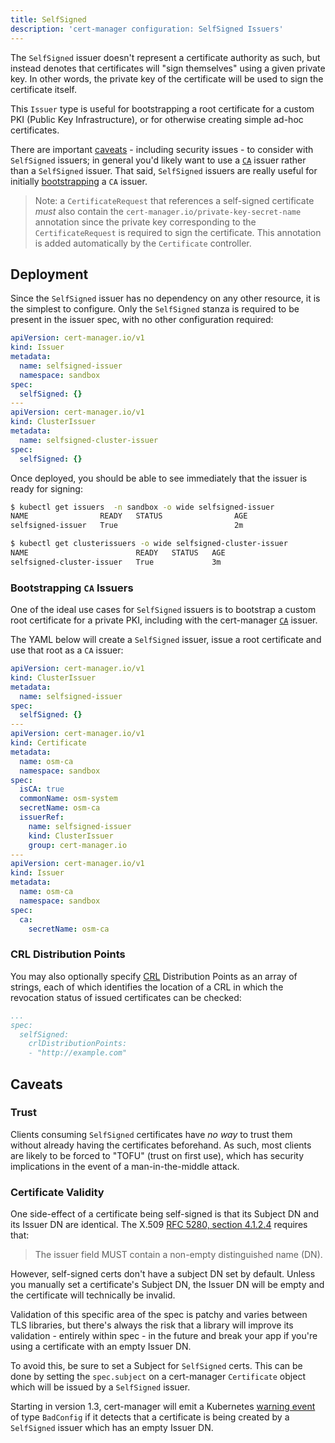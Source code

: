 ```yaml
---
title: SelfSigned
description: 'cert-manager configuration: SelfSigned Issuers'
---
```


The `SelfSigned` issuer doesn't represent a certificate authority as such, but
instead denotes that certificates will "sign themselves" using a given private
key. In other words, the private key of the certificate will be used to sign
the certificate itself.

This `Issuer` type is useful for bootstrapping a root certificate for a
custom PKI (Public Key Infrastructure), or for otherwise creating simple
ad-hoc certificates.

There are important [caveats](#caveats) - including security issues - to
consider with `SelfSigned` issuers; in general you'd likely  want to use a
[`CA`](./ca.md) issuer rather than a `SelfSigned` issuer. That said,
`SelfSigned` issuers are really useful for initially [bootstrapping](#bootstrapping-ca-issuers)
a `CA` issuer.

> Note: a `CertificateRequest` that references a self-signed certificate _must_
> also contain the `cert-manager.io/private-key-secret-name` annotation since
> the private key corresponding to the `CertificateRequest` is required to
> sign the certificate. This annotation is added automatically by the
> `Certificate` controller.

## Deployment

Since the `SelfSigned` issuer has no dependency on any other resource, it is
the simplest to configure. Only the `SelfSigned` stanza is required to be
present in the issuer spec, with no other configuration required:

```yaml
apiVersion: cert-manager.io/v1
kind: Issuer
metadata:
  name: selfsigned-issuer
  namespace: sandbox
spec:
  selfSigned: {}
---
apiVersion: cert-manager.io/v1
kind: ClusterIssuer
metadata:
  name: selfsigned-cluster-issuer
spec:
  selfSigned: {}
```

Once deployed, you should be able to see immediately that the issuer is ready
for signing:

```bash
$ kubectl get issuers  -n sandbox -o wide selfsigned-issuer
NAME                READY   STATUS                AGE
selfsigned-issuer   True                          2m

$ kubectl get clusterissuers -o wide selfsigned-cluster-issuer
NAME                        READY   STATUS   AGE
selfsigned-cluster-issuer   True             3m
```

### Bootstrapping `CA` Issuers

One of the ideal use cases for `SelfSigned` issuers is to bootstrap a custom
root certificate for a private PKI, including with the cert-manager [`CA`](./ca.md)
issuer.

The YAML below will create a `SelfSigned` issuer, issue a root certificate and
use that root as a `CA` issuer:

```yaml
apiVersion: cert-manager.io/v1
kind: ClusterIssuer
metadata:
  name: selfsigned-issuer
spec:
  selfSigned: {}
---
apiVersion: cert-manager.io/v1
kind: Certificate
metadata:
  name: osm-ca
  namespace: sandbox
spec:
  isCA: true
  commonName: osm-system
  secretName: osm-ca
  issuerRef:
    name: selfsigned-issuer
    kind: ClusterIssuer
    group: cert-manager.io
---
apiVersion: cert-manager.io/v1
kind: Issuer
metadata:
  name: osm-ca
  namespace: sandbox
spec:
  ca:
    secretName: osm-ca
```

### CRL Distribution Points

You may also optionally specify [CRL](https://en.wikipedia.org/wiki/Certificate_revocation_list)
Distribution Points as an array of strings, each of which identifies the location of a CRL in
which the revocation status of issued certificates can be checked:

```yaml
...
spec:
  selfSigned:
    crlDistributionPoints:
    - "http://example.com"
```


## Caveats

### Trust

Clients consuming `SelfSigned` certificates have _no way_ to trust them
without already having the certificates beforehand. As such, most clients are
likely to be forced to "TOFU" (trust on first use), which has security
implications in the event of a man-in-the-middle attack.

### Certificate Validity

One side-effect of a certificate being self-signed is that its Subject DN and
its Issuer DN are identical. The X.509 [RFC 5280, section 4.1.2.4](https://tools.ietf.org/html/rfc5280#section-4.1.2.4)
requires that:

> The issuer field MUST contain a non-empty distinguished name (DN).

However, self-signed certs don't have a subject DN set by default. Unless you
manually set a certificate's Subject DN, the Issuer DN will be empty
and the certificate will technically be invalid.

Validation of this specific area of the spec is patchy and varies between TLS
libraries, but there's always the risk that a library will improve its
validation - entirely within spec - in the future and break your app if you're
using a certificate with an empty Issuer DN.

To avoid this, be sure to set a Subject for `SelfSigned` certs. This can be
done by setting the `spec.subject` on a cert-manager `Certificate` object
which will be issued by a `SelfSigned` issuer.

Starting in version 1.3, cert-manager will emit a Kubernetes [warning event](https://github.com/jetstack/cert-manager/blob/45befd86966c563663d18848943a1066d9681bf8/pkg/controller/certificaterequests/selfsigned/selfsigned.go#L140)
of type `BadConfig` if it detects that a certificate is being created
by a `SelfSigned` issuer which has an empty Issuer DN.